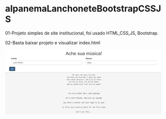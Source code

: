 # aIpanemaLanchoneteBootstrapCSSJS

01-Projeto simples de site institucional, foi usado HTML,CSS,JS, Bootstrap.

02-Basta baixar projeto e visualizar index.html

![img text](https://github.com/brenosantin96/musicFinderConsumindoAPI/blob/main/MusicFinder.png)
